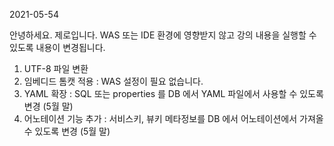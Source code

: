 2021-05-54 

안녕하세요. 제로입니다. 
WAS 또는 IDE 환경에 영향받지 않고
강의 내용을 실행할 수 있도록 내용이 변경됩니다.

1. UTF-8 파일 변환
2. 임베디드 톰캣 적용 : WAS 설정이 필요 없습니다.
3. YAML 확장 : SQL 또는 properties 를 DB 에서 YAML 파일에서 사용할 수 있도록 변경 (5월 말)
4. 어노테이션 기능 추가 : 서비스키, 뷰키 메타정보를 DB 에서 어노테이션에서 가져올 수 있도록  변경 (5월 말)
